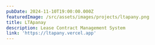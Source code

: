 ```yaml
---
pubDate: 2024-11-10T19:00:00.000Z
featuredImage: /src/assets/images/projects/ltapany.png
title: LTApanay
description: Lease Contract Management System
link: 'https://ltapany.vercel.app'
---
```



